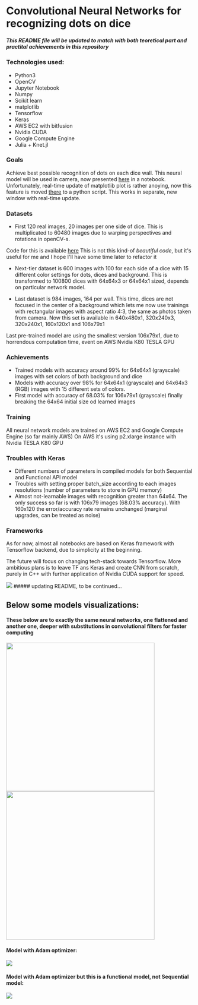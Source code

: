 # Convolutional Neural Networks for recognizing dots on dice

##### This README file will be updated to match with both teoretical part and practital achievements in this repository

### Technologies used:
* Python3
* OpenCV
* Jupyter Notebook
* Numpy
* Scikit learn
* matplotlib
* Tensorflow
* Keras
* AWS EC2 with bitfusion
* Nvidia CUDA
* Google Compute Engine
* Julia + Knet.jl

### Goals
Achieve best possible recognition of dots on each dice wall. This neural model will be used in camera, 
now presented [here](https://github.com/oziomek1/neural_network_dice/blob/master/camera_with_neural_network_test.ipynb) 
in a notebook. Unfortunately, real-time update of matplotlib plot 
is rather anoying, now this feature is moved [there](https://github.com/oziomek1/neural_network_dice/blob/master/real_time_camera_neural_network.py)
to a python script. This works in separate, new window with real-time update.

### Datasets
* First 120 real images, 20 images per one side of dice. This is multiplicated to 60480 images due to 
warping perspectives and rotations in openCV-s. 

Code for this is available [here](https://github.com/oziomek1/image_database)
This is not this kind-of *beautiful code*, but it's useful for me and I hope I'll have some time later to refactor it

* Next-tier dataset is 600 images with 100 for each side of a dice with 15 different color settings for dots, dices and background.
This is transformed to 100800 dices with 64x64x3 or 64x64x1 sized, depends on particular network model.

* Last dataset is 984 images, 164 per wall. This time, dices are not focused in the center of a background which lets me 
now use trainings with rectangular images with aspect ratio 4:3, the same as photos taken from camera.
Now this set is available in 640x480x1, 320x240x3, 320x240x1, 160x120x1 and 106x79x1

Last pre-trained model are using the smallest version 106x79x1, due to horrendous computation time, event on AWS Nvidia K80 TESLA GPU

### Achievements
* Trained models with accuracy around 99% for 64x64x1 (grayscale) images with set colors of both background and dice
* Models with accuracy over 98% for 64x64x1 (grayscale) and 64x64x3 (RGB) images with 15 different sets of colors.
* First model with accuracy of 68.03% for 106x79x1 (grayscale) finally breaking the 64x64 initial size od learned images

### Training
All neural network models are trained on AWS EC2 and  Google Compute Engine (so far mainly AWS)
On AWS it's using p2.xlarge instance with Nvidia TESLA K80 GPU

### Troubles with Keras
* Different numbers of parameters in compiled models for both Sequential and Functional API model
* Troubles with setting proper batch_size according to each images resolutions (number of parameters to store in GPU memory)
* Almost not-learnable images with recognition greater than 64x64. The only success so far is with 106x79 images (68.03% accuracy). 
With 160x120 the error/accuracy rate remains unchanged (marginal upgrades, can be treated as noise) 

### Frameworks
As for now, almost all notebooks are based on Keras framework with Tensorflow backend, due to simplicity at the beginning.

The future will focus on changing tech-stack towards Tensorflow. More ambitious plans is to leave TF ans Keras and 
create CNN from scratch, purely in C++ with further application of Nvidia CUDA support for speed.

<img src="/photos/kolaz.png">
##### updating README, to be continued...

## Below some models visualizations:

#### These below are to exactly the same neural networks, one flattened and another one, deeper with substitutions in convolutional filters for faster computing 
<img src="/model_plots/NON-substituting_160x120_plot.png" style="width: 400px;"/>
<img src="/model_plots/substituting_160x120_plot.png" style="width: 400px;"/>


#### Model with Adam optimizer:
<img src="https://raw.githubusercontent.com/oziomek1/neural_network_dice/master/model_plots/model2adam_plot.png">

#### Model with Adam optimizer but this is a functional model, not Sequential model:
<img src="https://raw.githubusercontent.com/oziomek1/neural_network_dice/master/model_plots/model2API_plot.png">
